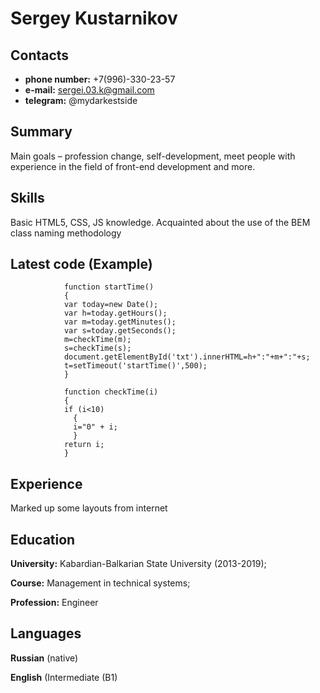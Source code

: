 # Sergey Kustarnikov

## Contacts
- __phone number:__ +7(996)-330-23-57
- __e-mail:__ sergei.03.k@gmail.com
- __telegram:__ @mydarkestside

## Summary
Main goals – profession change, self-development, meet people with experience in the field of front-end development and more.

## Skills
Basic HTML5, CSS, JS knowledge. Acquainted about the use of the BEM class naming methodology

## Latest code (Example)
                function startTime()
                {
                var today=new Date();
                var h=today.getHours();
                var m=today.getMinutes();
                var s=today.getSeconds();
                m=checkTime(m);
                s=checkTime(s);
                document.getElementById('txt').innerHTML=h+":"+m+":"+s;
                t=setTimeout('startTime()',500);
                }
                
                function checkTime(i)
                {
                if (i<10)
                  {
                  i="0" + i;
                  }
                return i;
                }
## Experience
Marked up some layouts from internet

## Education
**University:** Kabardian-Balkarian State University (2013-2019);

**Course:** Management in technical systems;

**Profession:** Engineer

## Languages
**Russian** (native)

**English** (Intermediate (B1)



